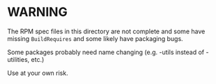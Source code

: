 WARNING
=======

The RPM spec files in this directory are not complete and some have missing
`BuildRequires` and some likely have packaging bugs.

Some packages probably need name changing (e.g. -utils instead of -utilities,
etc.)

Use at your own risk.
